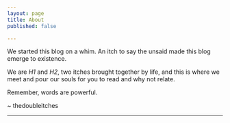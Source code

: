 ```yaml
---
layout: page
title: About
published: false

---
```

We started this blog on a whim. An itch to say the unsaid made this blog emerge to existence.

We are _H1_ and _H2_, two itches brought together by life, and this is where we meet and pour our souls for you to read and why not relate.

Remember, words are powerful.

\~ thedoubleitches

***